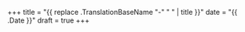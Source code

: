 +++
title   = "{{ replace .TranslationBaseName "-" " " | title }}"
date    = "{{ .Date }}"
draft   = true
+++

